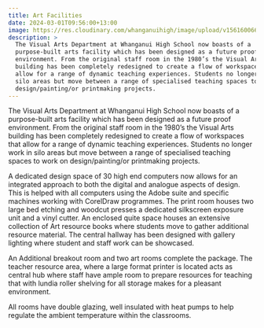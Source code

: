 ```yaml
---
title: Art Facilities
date: 2024-03-01T09:56:00+13:00
image: https://res.cloudinary.com/whanganuihigh/image/upload/v1561600664/facilities/Art_Facilities_-_Combined.jpg
description: >
  The Visual Arts Department at Whanganui High School now boasts of a
  purpose-built arts facility which has been designed as a future proof
  environment. From the original staff room in the 1980’s the Visual Arts
  building has been completely redesigned to create a flow of workspaces that
  allow for a range of dynamic teaching experiences. Students no longer work in
  silo areas but move between a range of specialised teaching spaces to work on
  design/painting/or printmaking projects.
---
```

The Visual Arts Department at Whanganui High School now boasts of a purpose-built arts facility which has been designed as a future proof environment. From the original staff room in the 1980’s the Visual Arts building has been completely redesigned to create a flow of workspaces that allow for a range of dynamic teaching experiences. Students no longer work in silo areas but move between a range of specialised teaching spaces to work on design/painting/or printmaking projects.

A dedicated design space of 30 high end computers now allows for an integrated approach to both the digital and analogue aspects of design. This is helped with all computers using the Adobe suite and specific machines working with CorelDraw programmes. The print room houses two large bed etching and woodcut presses a dedicated silkscreen exposure unit and a vinyl cutter. An enclosed quite space houses an extensive collection of Art resource books where students move to gather additional resource material. The central hallway has been designed with gallery lighting where student and staff work can be showcased.

An Additional breakout room and two art rooms complete the package. The teacher resource area, where a large format printer is located acts as central hub where staff have ample room to prepare resources for teaching that with lundia roller shelving for all storage makes for a pleasant environment.  

All rooms have double glazing, well insulated with heat pumps to help regulate the ambient temperature within the classrooms.
